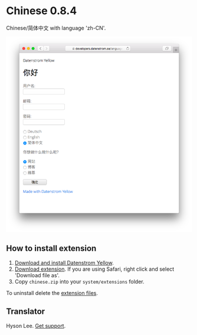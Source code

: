 Chinese 0.8.4
=============
Chinese/简体中文 with language 'zh-CN'.

<p align="center"><img src="chinese-screenshot.png?raw=true" alt="Screenshot"></p>

## How to install extension

1. [Download and install Datenstrom Yellow](https://github.com/datenstrom/yellow/).
2. [Download extension](https://github.com/datenstrom/yellow-extensions/raw/master/zip/chinese.zip). If you are using Safari, right click and select 'Download file as'.
3. Copy `chinese.zip` into your `system/extensions` folder.

To uninstall delete the [extension files](extension.ini).

## Translator

Hyson Lee. [Get support](https://developers.datenstrom.se/help/support).
